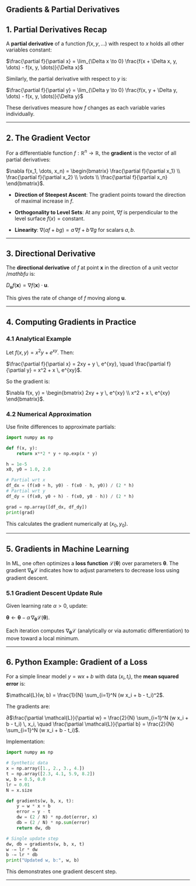 ## Gradients & Partial Derivatives

## 1. Partial Derivatives Recap

A **partial derivative** of a function $f(x, y, \dots)$ with respect to $x$ holds all other variables constant:

$\frac{\partial f}{\partial x} = \lim_{\Delta x \to 0} \frac{f(x + \Delta x, y, \dots) - f(x, y, \dots)}{\Delta x}$

Similarly, the partial derivative with respect to $y$ is:

$\frac{\partial f}{\partial y} = \lim_{\Delta y \to 0} \frac{f(x, y + \Delta y, \dots) - f(x, y, \dots)}{\Delta y}$

These derivatives measure how $f$ changes as each variable varies individually.

---

## 2. The Gradient Vector

For a differentiable function $f: \mathbb{R}^n \to \mathbb{R}$, the **gradient** is the vector of all partial derivatives:

$\nabla f(x_1, \dots, x_n) = \begin{bmatrix} \frac{\partial f}{\partial x_1} \\ \frac{\partial f}{\partial x_2} \\ \vdots \\ \frac{\partial f}{\partial x_n} \end{bmatrix}$.

- **Direction of Steepest Ascent**: The gradient points toward the direction of maximal increase in $f$.
    
- **Orthogonality to Level Sets**: At any point, $\nabla f$ is perpendicular to the level surface $f(x) = \text{constant}$.
    
- **Linearity**: $\nabla(af + bg) = a \, \nabla f + b \, \nabla g$ for scalars $a, b$.
    

---

## 3. Directional Derivative

The **directional derivative** of $f$ at point $\mathbf{x}$ in the direction of a unit vector $/mathbf{u}$ is:

$D_{\mathbf{u}} f(\mathbf{x}) = \nabla f(\mathbf{x}) \cdot \mathbf{u}$.

This gives the rate of change of $f$ moving along $\mathbf{u}$.

---

## 4. Computing Gradients in Practice

### 4.1 Analytical Example

Let $f(x, y) = x^2 y + e^{xy}$. Then:

$\frac{\partial f}{\partial x} = 2xy + y \, e^{xy}, \quad \frac{\partial f}{\partial y} = x^2 + x \, e^{xy}$.

So the gradient is:

$\nabla f(x, y) = \begin{bmatrix} 2xy + y \, e^{xy} \\ x^2 + x \, e^{xy} \end{bmatrix}$.

### 4.2 Numerical Approximation

Use finite differences to approximate partials:

```python
import numpy as np

def f(x, y):
    return x**2 * y + np.exp(x * y)

h = 1e-5
x0, y0 = 1.0, 2.0

# Partial wrt x
df_dx = (f(x0 + h, y0) - f(x0 - h, y0)) / (2 * h)
# Partial wrt y
df_dy = (f(x0, y0 + h) - f(x0, y0 - h)) / (2 * h)

grad = np.array([df_dx, df_dy])
print(grad)
```

This calculates the gradient numerically at $(x_0, y_0)$.

---

## 5. Gradients in Machine Learning

In ML, one often optimizes a **loss function** $\mathcal{L}(\boldsymbol{\theta})$ over parameters $\boldsymbol{\theta}$. The gradient $\nabla_{\boldsymbol{\theta}} \mathcal{L}$ indicates how to adjust parameters to decrease loss using gradient descent.

### 5.1 Gradient Descent Update Rule

Given learning rate $\alpha > 0$, update:

$\boldsymbol{\theta} \leftarrow \boldsymbol{\theta} - \alpha \, \nabla_{\boldsymbol{\theta}} \mathcal{L}(\boldsymbol{\theta})$.

Each iteration computes $\nabla_{\boldsymbol{\theta}} \mathcal{L}$ (analytically or via automatic differentiation) to move toward a local minimum.

---

## 6. Python Example: Gradient of a Loss

For a simple linear model $y = w x + b$ with data $(x_i, t_i)$, the **mean squared error** is:

$\mathcal{L}(w, b) = \frac{1}{N} \sum_{i=1}^N (w x_i + b - t_i)^2$.

The gradients are:

∂$\frac{\partial \mathcal{L}}{\partial w} = \frac{2}{N} \sum_{i=1}^N (w x_i + b - t_i) \, x_i, \quad \frac{\partial \mathcal{L}}{\partial b} = \frac{2}{N} \sum_{i=1}^N (w x_i + b - t_i)$.

Implementation:

```python
import numpy as np

# Synthetic data
x = np.array([1., 2., 3., 4.])
t = np.array([2.3, 4.1, 5.9, 8.2])
w, b = 0.5, 0.0
lr = 0.01
N = x.size

def gradients(w, b, x, t):
    y = w * x + b
    error = y - t
    dw = (2 / N) * np.dot(error, x)
    db = (2 / N) * np.sum(error)
    return dw, db

# Single update step
dw, db = gradients(w, b, x, t)
w -= lr * dw
b -= lr * db
print("Updated w, b:", w, b)
```

This demonstrates one gradient descent step.

---
